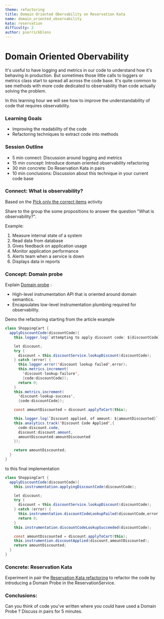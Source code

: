 ```yaml
---
theme: refactoring
title: Domain Oriented Obervability on Reservation Kata
name: domain_oriented_observability
kata: reservation
difficulty: 2
author: pierrickblons
---
```


# Domain Oriented Obervability

It's useful to have logging and metrics in our code to understand how it's behaving in production. But sometimes those little calls to loggers or metrics class start to spread all across the code base. It's quite common to see methods with more code dedicated to observability than code actually solving the problem.

In this learning hour we will see how to improve the understandability of code that requires observability.

### Learning Goals

- Improving the readability of the code
- Refactoring techniques to extract code into methods

### Session Outline

* 5 min connect: Discussion around logging and metrics
* 15 min concept: Introduce domain oriented observability refactoring
* 30 min concrete: Do Reservation Kata in pairs
* 10 min conclusions: Discussion about this technique in your current code base

### Connect: What is observability?
Based on the [Pick only the correct items](https://sammancoaching.org/activities/connect/pick_the_correct_items_on_the_list.html) activity 

Share to the group the some propositions to answer the question "What is observability?".

Example:
1. Measure internal state of a system
2. Read data from database
3. Gives feedback on application usage
4. Monitor application performance
5. Alerts team when a service is down
6. Displays data in reports

### Concept: Domain probe
Explain [Domain probe](https://martinfowler.com/articles/domain-oriented-observability.html#DomainProbe) :
* High-level instrumentation API that is oriented around domain semantics.
* Encapsulates low-level instrumentation plumbing required for observability.

Demo the refactoring starting from the article example
```java
class ShoppingCart {
  applyDiscountCode(discountCode){
    this.logger.log(`attempting to apply discount code: ${discountCode}`);

    let discount; 
    try {
      discount = this.discountService.lookupDiscount(discountCode);
    } catch (error) {
      this.logger.error('discount lookup failed',error);
      this.metrics.increment(
        'discount-lookup-failure',
        {code:discountCode});
      return 0;
    }
    this.metrics.increment(
      'discount-lookup-success',
      {code:discountCode});

    const amountDiscounted = discount.applyToCart(this);

    this.logger.log(`Discount applied, of amount: ${amountDiscounted}`);
    this.analytics.track('Discount Code Applied',{
      code:discount.code, 
      discount:discount.amount, 
      amountDiscounted:amountDiscounted
    });

    return amountDiscounted;
  }
}
```

to this final implementation

```java
class ShoppingCart {
  applyDiscountCode(discountCode){
    this.instrumentation.applyingDiscountCode(discountCode);

    let discount; 
    try {
      discount = this.discountService.lookupDiscount(discountCode);
    } catch (error) {
      this.instrumentation.discountCodeLookupFailed(discountCode,error);
      return 0;
    }
    this.instrumentation.discountCodeLookupSucceeded(discountCode);

    const amountDiscounted = discount.applyToCart(this);
    this.instrumention.discountApplied(discount,amountDiscounted);
    return amountDiscounted;
  }
}
```

### Concrete: Reservation Kata
Experiment in pair the [Reservation Kata refactoring]() to refactor the code by introducing a Domain Probe in the ReservationService.

### Conclusions:
Can you think of code you've written where you could have used a Domain Probe ? 
Discuss in pairs for 5 minutes.
